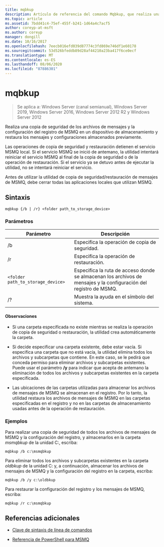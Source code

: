 ```yaml
---
title: mqbkup
description: Artículo de referencia del comando Mqbkup, que realiza una copia de seguridad de los archivos de mensajes de MSMQ y de la configuración del registro en un dispositivo de almacenamiento y restaura los mensajes y configuraciones almacenados previamente.
ms.topic: article
ms.assetid: 7bdd41c4-75ef-455f-b241-1d64a4c7acf5
author: coreyp-at-msft
ms.author: coreyp
manager: dongill
ms.date: 10/16/2017
ms.openlocfilehash: 7eecb016efd039d87774c3fd869e746df1e60178
ms.sourcegitcommit: 53d526bfeddb89d28af44210a23ba417f6ce0ecf
ms.translationtype: MT
ms.contentlocale: es-ES
ms.lasthandoff: 08/06/2020
ms.locfileid: "87886301"
---
```

# <a name="mqbkup"></a>mqbkup

> Se aplica a: Windows Server (canal semianual), Windows Server 2019, Windows Server 2016, Windows Server 2012 R2 y Windows Server 2012

Realiza una copia de seguridad de los archivos de mensajes y la configuración del registro de MSMQ en un dispositivo de almacenamiento y restaura los mensajes y configuraciones almacenados previamente.

Las operaciones de copia de seguridad y restauración detienen el servicio MSMQ local. Si el servicio MSMQ se inició de antemano, la utilidad intentará reiniciar el servicio MSMQ al final de la copia de seguridad o de la operación de restauración. Si el servicio ya se detuvo antes de ejecutar la utilidad, no se intentará reiniciar el servicio.

Antes de utilizar la utilidad de copia de seguridad/restauración de mensajes de MSMQ, debe cerrar todas las aplicaciones locales que utilizan MSMQ.

## <a name="syntax"></a>Sintaxis

```
mqbkup {/b | /r} <folder path_to_storage_device>
```

### <a name="parameters"></a>Parámetros

| Parámetro | Descripción |
| ------- | -------- |
| /b | Especifica la operación de copia de seguridad. |
| /r | Especifica la operación de restauración. |
| `<folder path_to_storage_device>` | Especifica la ruta de acceso donde se almacenan los archivos de mensajes y la configuración del registro de MSMQ. |
| /? | Muestra la ayuda en el símbolo del sistema. |

#### <a name="remarks"></a>Observaciones

- Si una carpeta especificada no existe mientras se realiza la operación de copia de seguridad o restauración, la utilidad crea automáticamente la carpeta.

- Si decide especificar una carpeta existente, debe estar vacía. Si especifica una carpeta que no está vacía, la utilidad elimina todos los archivos y subcarpetas que contiene. En este caso, se le pedirá que conceda permiso para eliminar archivos y subcarpetas existentes. Puede usar el parámetro **/y** para indicar que acepta de antemano la eliminación de todos los archivos y subcarpetas existentes en la carpeta especificada.

- Las ubicaciones de las carpetas utilizadas para almacenar los archivos de mensajes de MSMQ se almacenan en el registro. Por lo tanto, la utilidad restaura los archivos de mensajes de MSMQ en las carpetas especificadas en el registro y no en las carpetas de almacenamiento usadas antes de la operación de restauración.

### <a name="examples"></a>Ejemplos

Para realizar una copia de seguridad de todos los archivos de mensajes de MSMQ y la configuración del registro, y almacenarlos en la carpeta *msmqbkup* de la unidad C:, escriba:

```
mqbkup /b c:\msmqbkup
```

Para eliminar todos los archivos y subcarpetas existentes en la carpeta *oldbkup* de la unidad C: y, a continuación, almacenar los archivos de mensajes de MSMQ y la configuración del registro en la carpeta, escriba:

```
mqbkup /b /y c:\oldbkup
```

Para restaurar la configuración del registro y los mensajes de MSMQ, escriba:

```
mqbkup /r c:\msmqbkup
```

## <a name="additional-references"></a>Referencias adicionales

- [Clave de sintaxis de línea de comandos](command-line-syntax-key.md)

- [Referencia de PowerShell para MSMQ](/powershell/module/msmq/?view=win10-ps)
